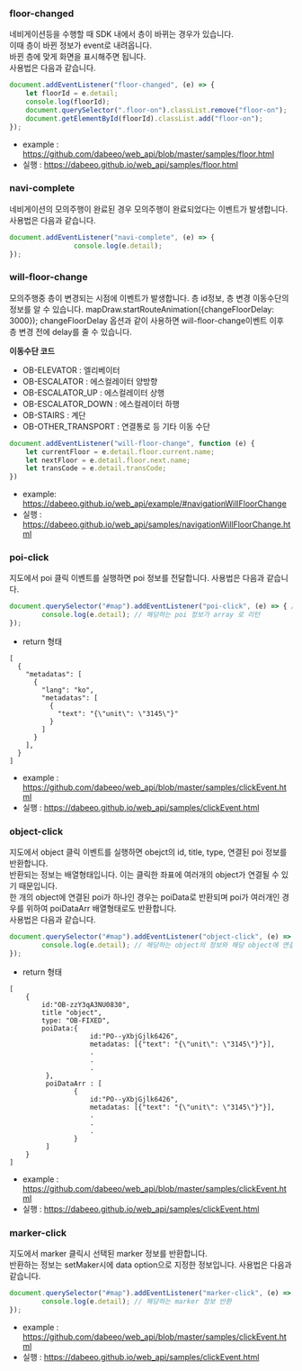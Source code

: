 ### floor-changed
네비게이션등을 수행할 때 SDK 내에서 층이 바뀌는 경우가 있습니다.   
이때 층이 바뀐 정보가 event로 내려옵니다.  
바뀐 층에 맞게 화면을 표시해주면 됩니다.   
사용법은 다음과 같습니다.    


~~~javascript
document.addEventListener("floor-changed", (e) => {
    let floorId = e.detail;
    console.log(floorId);
    document.querySelector(".floor-on").classList.remove("floor-on");
    document.getElementById(floorId).classList.add("floor-on");
});

~~~

* example : https://github.com/dabeeo/web_api/blob/master/samples/floor.html
* 실행 : https://dabeeo.github.io/web_api/samples/floor.html   


### navi-complete
네비게이션의 모의주행이 완료된 경우 모의주행이 완료되었다는 이벤트가 발생합니다. 
사용법은 다음과 같습니다. 
~~~javascript
document.addEventListener("navi-complete", (e) => {
                console.log(e.detail);
});
~~~


### will-floor-change 
모의주행중 층이 변경되는 시점에 이벤트가 발생합니다. 층 id정보, 층 변경 이동수단의 정보를 알 수 있습니다.
mapDraw.startRouteAnimation({changeFloorDelay: 3000});
changeFloorDelay 옵션과 같이 사용하면 will-floor-change이벤트 이후 층 변경 전에 delay를 줄 수 있습니다.

**이동수단 코드**
* OB-ELEVATOR : 엘리베이터
* OB-ESCALATOR : 에스컬레이터 양방향
* OB-ESCALATOR_UP : 에스컬레이터 상행
* OB-ESCALATOR_DOWN : 에스컬레이터 하행
* OB-STAIRS : 계단
* OB-OTHER_TRANSPORT : 연결통로 등 기타 이동 수단
~~~javascript
document.addEventListener("will-floor-change", function (e) {
    let currentFloor = e.detail.floor.current.name;
    let nextFloor = e.detail.floor.next.name;
    let transCode = e.detail.transCode;
})
~~~
- example: https://dabeeo.github.io/web_api/example/#navigationWillFloorChange
- 실행 : https://dabeeo.github.io/web_api/samples/navigationWillFloorChange.html  

### poi-click
지도에서 poi 클릭 이벤트를 실행하면 poi 정보를 전달합니다.
사용법은 다음과 같습니다. 
~~~javascript
document.querySelector("#map").addEventListener("poi-click", (e) => { // 캔버스가 그려지는 container
        console.log(e.detail); // 해당하는 poi 정보가 array 로 리턴
});
~~~
- return 형태   
~~~
[
  {
    "metadatas": [
      {
        "lang": "ko",
        "metadatas": [
          {
            "text": "{\"unit\": \"3145\"}"
          }
        ]
      }
    ],
  }
]
~~~
* example : https://github.com/dabeeo/web_api/blob/master/samples/clickEvent.html
* 실행 : https://dabeeo.github.io/web_api/samples/clickEvent.html   


### object-click
지도에서 object 클릭 이벤트를 실행하면 obejct의 id, title, type, 연결된 poi 정보를 반환합니다.   
반환되는 정보는 배열형태입니다. 이는 클릭한 좌표에 여러개의 object가 연결될 수 있기 때문입니다.   
한 개의 object에 연결된 poi가 하나인 경우는 poiData로 반환되며 
poi가 여러개인 경우를 위하여 poiDataArr 배열형태로도 반환합니다.  
사용법은 다음과 같습니다.
~~~ javascript 
document.querySelector("#map").addEventListener("object-click", (e) => { // 캔버스가 그려지는 container
        console.log(e.detail); // 해당하는 object의 정보와 해당 object에 연결된 poi 정보가 반환
});
~~~
- return 형태
~~~
[ 
    {
        id:"OB-zzY3qA3NU0830",
        title "object",
        type: "OB-FIXED",
        poiData:{
                    id:"PO--yXbjGjlk6426",
                    metadatas: [{"text": "{\"unit\": \"3145\"}"}],
                    .
                    .
                    .
         },
         poiDataArr : [
                {
                    id:"PO--yXbjGjlk6426",
                    metadatas: [{"text": "{\"unit\": \"3145\"}"}],
                    .
                    .
                    .
                }
         ]
    }
]
~~~
* example : https://github.com/dabeeo/web_api/blob/master/samples/clickEvent.html
* 실행 : https://dabeeo.github.io/web_api/samples/clickEvent.html   



### marker-click
지도에서 marker 클릭시 선택된 marker 정보를 반환합니다.   
반환하는 정보는 setMaker시에 data option으로 지정한 정보입니다. 
사용법은 다음과 같습니다.
~~~ javascript 
document.querySelector("#map").addEventListener("marker-click", (e) => { // 캔버스가 그려지는 container
        console.log(e.detail); // 해당하는 marker 정보 반환
});
~~~

* example : https://github.com/dabeeo/web_api/blob/master/samples/clickEvent.html
* 실행 : https://dabeeo.github.io/web_api/samples/clickEvent.html   

